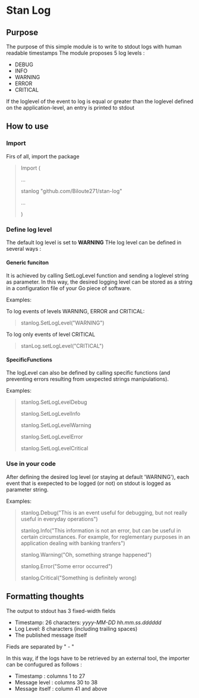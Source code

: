 # Stan Log

## Purpose

The purpose of this simple module is to write to stdout logs with human readable timestamps
The module proposes 5 log levels :

- DEBUG
- INFO
- WARNING
- ERROR
- CRITICAL

If the loglevel of the event to log is equal or greater than the loglevel defined on the application-level, an entry is printed to stdout

## How to use

### Import
Firs of all, import the package
> Import (
> 
> ...
> 
> stanlog "github.com/Biloute271/stan-log"
> 
> ...
> 
> )

### Define log level

The default log level is set to **WARNING**
THe log level can be defined in several ways :

#### Generic funciton

It is achieved by calling SetLogLevel function and sending a loglevel string as parameter. In this way, the desired logging level can be stored as a string in a configuration file of your Go piece of software.

Examples:

To log events of levels WARNING, ERROR and CRITICAL:
> stanlog.SetLogLevel("WARNING")

To log only events of level CRITICAL
> stanLog.setLogLevel("CRITICAL")

#### SpecificFunctions

The logLevel can also be defined by calling specific functions (and preventing errors resulting from uexpected strings manipulations).

Examples:
> stanlog.SetLogLevelDebug
> 
> stanlog.SetLogLevelInfo
> 
> stanlog.SetLogLevelWarning
> 
> stanlog.SetLogLevelError
> 
> stanlog.SetLogLevelCritical

### Use in your code

After defining the desired log level (or staying at default 'WARNING'), each event that is exepected to be logged (or not) on stdout is logged as parameter string.

Examples:
> stanlog.Debug("This is an event useful for debugging, but not really useful in everyday operations")
> 
> stanlog.Info("This information is not an error, but can be useful in certain circumstances. For example, for reglementary purposes in an application dealing with banking tranfers")
> 
> stanlog.Warning("Oh, something strange happened")
> 
> stanlog.Error("Some error occurred")
> 
> stanlog.Critical("Something is definitely wrong)

## Formatting thoughts

The output to stdout has 3 fixed-width fields

- Timestamp: 26 characters: *yyyy-MM-DD hh.mm.ss.dddddd*
- Log Level: 8 characters (including trailing spaces)
- The published message itself

Fieds are separated by " - "

In this way, if the logs have to be retrieved by an external tool, the importer can be confugured as follows :

- Timestamp : columns 1 to 27
- Message level : columns 30 to 38
- Message itself : column 41 and above
